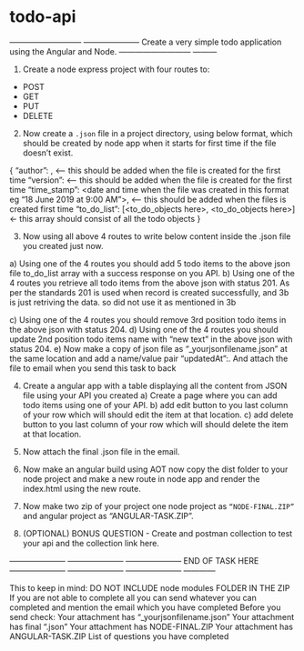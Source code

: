 # todo-api


————————— ——————— Create a very simple todo application using the Angular and Node. ————————— ———


1) Create a node express project with four routes to:
- POST 
- GET
- PUT
- DELETE

2) Now create a `.json` file in a project directory, using below format, which should be created by node app when it starts for first time if the file doesn’t exist.

{
“author”: <your name>, <— this should be added when the file is created for the first time
“version”: <This should be pulled from your package.json file using your code and inserted here> <— this should be added when the file is created for the first time
“time_stamp”: <date and time when the file was created in this format eg “18 June 2019 at 9:00 AM”>, <— this should be added when the files is created first time
“to_do_list”: [<to_do_objects here>, <to_do_objects here>] <- this array should consist of all the todo objects
}


3) Now using all above 4 routes to write below content inside the .json file you created just now.

a) Using one of the 4 routes you should add 5 todo items to the above json file to_do_list array with a success response on you API.
b) Using  one of the 4 routes you retrieve all todo items from the above json with status 201.
    As per the standards 201 is used when record is created successfully, and 3b is just retriving the data. so did not use it as mentioned in 3b
    

c) Using  one of the 4 routes you should remove 3rd position todo items in the above json with status 204.
d) Using  one of the 4 routes you should update 2nd position todo items name with “new text” in the above json with status 204.
e) Now make a copy of json file as “_yourjsonfilename.json” at the same location and add a name/value pair “updatedAt”:<time this copy file was created>. 
    And attach the file to email when you send this task to back

4) Create a angular app with a table displaying all the content from JSON file using your API you created
a) Create a page where you can add todo items using one of your API.
b) add edit button to you last column of your row which will should edit the item at that location.
c) add delete button to you last column of your row which will should delete the item at that location.

5) Now attach the final .json file in the email.

6) Now make an angular build using AOT now copy the dist folder to your node project and make a new route in node app and render the index.html using the new route.

7) Now make two zip of your project one node project as `“NODE-FINAL.ZIP”` and angular project as “ANGULAR-TASK.ZIP”.

8) (OPTIONAL) BONUS QUESTION - Create and postman collection to test your api and the collection link here.


——————— ———————  ———————  END OF TASK HERE ——————— ——————— ——————— ————

This to keep in mind:
DO NOT INCLUDE node modules FOLDER IN THE ZIP
If you are not able to complete all you can send whatever you can completed and mention the email which you have completed
Before you send check:
Your attachment has “_yourjsonfilename.json”
Your attachment has final “.json”
Your attachment has NODE-FINAL.ZIP
Your attachment has ANGULAR-TASK.ZIP
List of questions you have completed